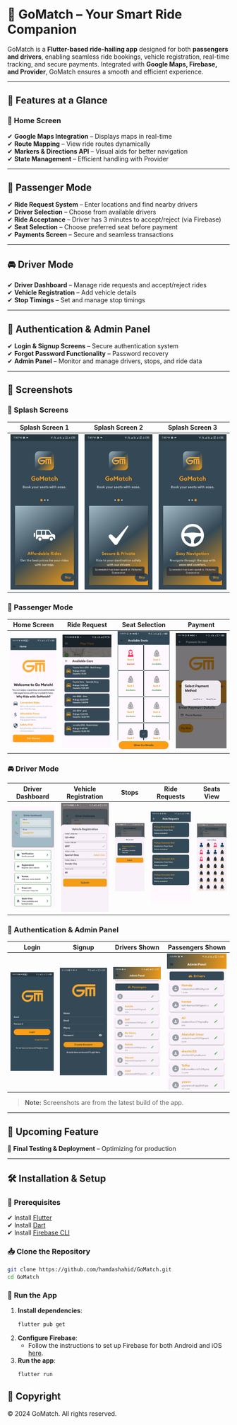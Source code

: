 # 🚀 GoMatch – Your Smart Ride Companion

GoMatch is a **Flutter-based ride-hailing app** designed for both **passengers and drivers**, enabling seamless ride bookings, vehicle registration, real-time tracking, and secure payments. Integrated with **Google Maps, Firebase, and Provider**, GoMatch ensures a smooth and efficient experience.

---

## 📌 Features at a Glance

### 🏡 **Home Screen**

✔ **Google Maps Integration** – Displays maps in real-time  
✔ **Route Mapping** – View ride routes dynamically  
✔ **Markers & Directions API** – Visual aids for better navigation  
✔ **State Management** – Efficient handling with Provider

---

## 🚖 **Passenger Mode**

✔ **Ride Request System** – Enter locations and find nearby drivers  
✔ **Driver Selection** – Choose from available drivers  
✔ **Ride Acceptance** – Driver has 3 minutes to accept/reject (via Firebase)  
✔ **Seat Selection** – Choose preferred seat before payment  
✔ **Payments Screen** – Secure and seamless transactions

---

## 🚘 **Driver Mode**

✔ **Driver Dashboard** – Manage ride requests and accept/reject rides  
✔ **Vehicle Registration** – Add vehicle details  
✔ **Stop Timings** – Set and manage stop timings  

---

## 🔐 **Authentication & Admin Panel**

✔ **Login & Signup Screens** – Secure authentication system  
✔ **Forgot Password Functionality** – Password recovery  
✔ **Admin Panel** – Monitor and manage drivers, stops, and ride data

---

## 📸 **Screenshots**

### **🚀 Splash Screens**

| Splash Screen 1                     | Splash Screen 2                     | Splash Screen 3                     |
| ----------------------------------- | ----------------------------------- | ----------------------------------- |
| ![Splash1](screenshots/splash1.jpg) | ![Splash2](screenshots/splash2.jpg) | ![Splash3](screenshots/splash3.jpg) |

### **🚖 Passenger Mode**

| Home Screen                   | Ride Request                          | Seat Selection                          | Payment                             |
| ----------------------------- | ------------------------------------- | --------------------------------------- | ----------------------------------- |
| ![Home](screenshots/home.jpg) | ![Ride](screenshots/ride_request.jpg) | ![Seat](screenshots/seat_selection.jpg) | ![Payment](screenshots/payment.jpg) |

### **🚘 Driver Mode**

| Driver Dashboard                               | Vehicle Registration                                  | Stops                                  | Ride Requests                                          | Seats View                                      |
| ---------------------------------------------- | ----------------------------------------------------- | --------------------------------------------- | ------------------------------------------------------ | ----------------------------------------------- |
| ![Dashboard](screenshots/driver_dashboard.jpg) | ![Registration](screenshots/vehicle_registration.jpg) | ![Stop Timings](screenshots/stops_list.jpg) | ![Ride Requests](screenshots/driver_ride_requests.jpg) | ![Seats View](screenshots/seats_view.jpg)       |

### **🔐 Authentication & Admin Panel**

| Login                           | Signup                            | Drivers Shown                             | Passengers Shown                                |
| ------------------------------- | --------------------------------- | ----------------------------------------- | ----------------------------------------------- |
| ![Login](screenshots/login.jpg) | ![Signup](screenshots/signup.jpg) | ![Drivers](screenshots/admin_drivers.jpg) | ![Passengers](screenshots/admin_passengers.jpg) |

<!-- ### **⚙️ Settings Page**

| Settings Overview                                       |
| ------------------------------------------------------- |
| ![Settings Overview](screenshots/settings_overview.jpg) | -->

> **Note:** Screenshots are from the latest build of the app.

---

## 🚀 Upcoming Feature

📱 **Final Testing & Deployment** – Optimizing for production

---

## 🛠 **Installation & Setup**

### 📌 **Prerequisites**

✔ Install [Flutter](https://flutter.dev/docs/get-started/install)  
✔ Install [Dart](https://dart.dev/get-dart)  
✔ Install [Firebase CLI](https://firebase.google.com/docs/cli)

### 📥 **Clone the Repository**

```sh
git clone https://github.com/hamdashahid/GoMatch.git
cd GoMatch
```

### 🚀 **Run the App**

1. **Install dependencies**:
   ```sh
   flutter pub get
   ```
2. **Configure Firebase**:
   - Follow the instructions to set up Firebase for both Android and iOS [here](https://firebase.flutter.dev/docs/overview).
3. **Run the app**:
   ```sh
   flutter run
   ```

## 📜 **Copyright**

© 2024 GoMatch. All rights reserved.
